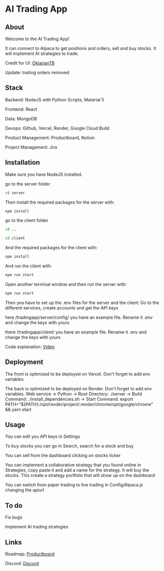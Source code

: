 # AI Trading App



## About
Welcome to the AI Trading App!

It can connect to Alpaca to get positions and orders, sell and buy stocks.
It will implement AI strategies to trade.


Credit for UI: [OktarianTB](https://github.com/OktarianTB/stock-trading-simulator) 


Update: trailing orders removed

## Stack
Backend: NodeJS with Python Scripts, Material 5

Frontend: React

Data: MongoDB

Devops: Github, Vercel, Render, Google Cloud Build

Product Management: Productboard, Notion

Project Management: Jira


## Installation
Make sure you have NodeJS installed. 

go to the server folder
```sh
cd server
```


Then install the required packages for the server with:


```sh
npm install
```

go to the client folder
```sh
cd ..
```
```sh
cd client
```

And the required packages for the client with:
```sh
npm install
```

And run the client with:
```sh
npm run start
```

Open another terminal window and then run the server with:
```sh
npm run start
```

Then you have to set up the .env files for the server and the client:
Go to the different services, create accounts and get the API keys

here  /tradingapp/server/config/ you have an example file. Rename it .env and change the keys with yours

there /tradingapp/client/  you have an example file. Rename it .env and change the keys with yours

Code explanation: [Video](https://www.loom.com/share/2411f7d34ea1491ab22c166957e107de) 



## Deployment
The front is optimized to be deployed on Vercel. Don't forget to add env variables.

The back is optimized to be deployed on Render. Don't forget to add env variables.
Web service → Python → Root Directory: ./server → Build Command: ./install_dependencies.sh → Start Command:
export PATH="${PATH}:/opt/render/project/.render/chrome/opt/google/chrome" && yarn start



## Usage

You can edit you API keys in Settings

To buy stocks you can go in Search, search for a stock and buy

You can sell from the dashboard clicking on stocks ticker

You can implement a collaborative strategy that you found online in Strategies, copy paste it and add a name for the strategy. It will buy the stocks. This create a strategy portfolio that will show up on the dashboard

You can switch from paper trading to live trading in Config/Alpaca.js changing the apiurl



## To do
Fix bugs

Implement AI trading strategies


## Links
Roadmap: [Productboard](https://roadmap.productboard.com/21c090eb-9351-42c4-a248-b59747aa299f) 

Discord: [Discord](https://discord.gg/Neu7KBrhV3) 




